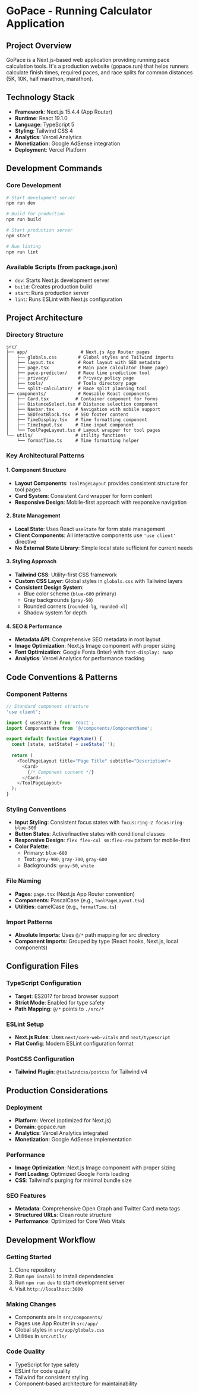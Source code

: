 # GoPace - Running Calculator Application

## Project Overview
GoPace is a Next.js-based web application providing running pace calculation tools. It's a production website (gopace.run) that helps runners calculate finish times, required paces, and race splits for common distances (5K, 10K, half marathon, marathon).

## Technology Stack
- **Framework**: Next.js 15.4.4 (App Router)
- **Runtime**: React 19.1.0
- **Language**: TypeScript 5
- **Styling**: Tailwind CSS 4
- **Analytics**: Vercel Analytics
- **Monetization**: Google AdSense integration
- **Deployment**: Vercel Platform

## Development Commands

### Core Development
```bash
# Start development server
npm run dev

# Build for production
npm run build

# Start production server
npm start

# Run linting
npm run lint
```

### Available Scripts (from package.json)
- `dev`: Starts Next.js development server
- `build`: Creates production build
- `start`: Runs production server
- `lint`: Runs ESLint with Next.js configuration

## Project Architecture

### Directory Structure
```
src/
├── app/                    # Next.js App Router pages
│   ├── globals.css        # Global styles and Tailwind imports
│   ├── layout.tsx         # Root layout with SEO metadata
│   ├── page.tsx           # Main pace calculator (home page)
│   ├── pace-predictor/    # Race time prediction tool
│   ├── privacy/           # Privacy policy page
│   ├── tools/             # Tools directory page
│   └── split-calculator/  # Race split planning tool
├── components/            # Reusable React components
│   ├── Card.tsx          # Container component for forms
│   ├── DistanceSelect.tsx # Distance selection component
│   ├── Navbar.tsx        # Navigation with mobile support
│   ├── SEOTextBlock.tsx  # SEO footer content
│   ├── TimeDisplay.tsx   # Time formatting component
│   ├── TimeInput.tsx     # Time input component
│   └── ToolPageLayout.tsx # Layout wrapper for tool pages
└── utils/                # Utility functions
    └── formatTime.ts     # Time formatting helper
```

### Key Architectural Patterns

#### 1. Component Structure
- **Layout Components**: `ToolPageLayout` provides consistent structure for tool pages
- **Card System**: Consistent `Card` wrapper for form content
- **Responsive Design**: Mobile-first approach with responsive navigation

#### 2. State Management
- **Local State**: Uses React `useState` for form state management
- **Client Components**: All interactive components use `'use client'` directive
- **No External State Library**: Simple local state sufficient for current needs

#### 3. Styling Approach
- **Tailwind CSS**: Utility-first CSS framework
- **Custom CSS Layer**: Global styles in `globals.css` with Tailwind layers
- **Consistent Design System**: 
  - Blue color scheme (`blue-600` primary)
  - Gray backgrounds (`gray-50`)
  - Rounded corners (`rounded-lg`, `rounded-xl`)
  - Shadow system for depth

#### 4. SEO & Performance
- **Metadata API**: Comprehensive SEO metadata in root layout
- **Image Optimization**: Next.js Image component with proper sizing
- **Font Optimization**: Google Fonts (Inter) with `font-display: swap`
- **Analytics**: Vercel Analytics for performance tracking

## Code Conventions & Patterns

### Component Patterns
```typescript
// Standard component structure
'use client';

import { useState } from 'react';
import ComponentName from '@/components/ComponentName';

export default function PageName() {
  const [state, setState] = useState('');
  
  return (
    <ToolPageLayout title="Page Title" subtitle="Description">
      <Card>
        {/* Component content */}
      </Card>
    </ToolPageLayout>
  );
}
```

### Styling Conventions
- **Input Styling**: Consistent focus states with `focus:ring-2 focus:ring-blue-500`
- **Button States**: Active/inactive states with conditional classes
- **Responsive Design**: `flex flex-col sm:flex-row` pattern for mobile-first
- **Color Palette**: 
  - Primary: `blue-600`
  - Text: `gray-900`, `gray-700`, `gray-600`
  - Backgrounds: `gray-50`, `white`

### File Naming
- **Pages**: `page.tsx` (Next.js App Router convention)
- **Components**: PascalCase (e.g., `ToolPageLayout.tsx`)
- **Utilities**: camelCase (e.g., `formatTime.ts`)

### Import Patterns
- **Absolute Imports**: Uses `@/*` path mapping for src directory
- **Component Imports**: Grouped by type (React hooks, Next.js, local components)

## Configuration Files

### TypeScript Configuration
- **Target**: ES2017 for broad browser support
- **Strict Mode**: Enabled for type safety
- **Path Mapping**: `@/*` points to `./src/*`

### ESLint Setup
- **Next.js Rules**: Uses `next/core-web-vitals` and `next/typescript`
- **Flat Config**: Modern ESLint configuration format

### PostCSS Configuration
- **Tailwind Plugin**: `@tailwindcss/postcss` for Tailwind v4

## Production Considerations

### Deployment
- **Platform**: Vercel (optimized for Next.js)
- **Domain**: gopace.run
- **Analytics**: Vercel Analytics integrated
- **Monetization**: Google AdSense implementation

### Performance
- **Image Optimization**: Next.js Image component with proper sizing
- **Font Loading**: Optimized Google Fonts loading
- **CSS**: Tailwind's purging for minimal bundle size

### SEO Features
- **Metadata**: Comprehensive Open Graph and Twitter Card meta tags
- **Structured URLs**: Clean route structure
- **Performance**: Optimized for Core Web Vitals

## Development Workflow

### Getting Started
1. Clone repository
2. Run `npm install` to install dependencies
3. Run `npm run dev` to start development server
4. Visit `http://localhost:3000`

### Making Changes
- Components are in `src/components/`
- Pages use App Router in `src/app/`
- Global styles in `src/app/globals.css`
- Utilities in `src/utils/`

### Code Quality
- TypeScript for type safety
- ESLint for code quality
- Tailwind for consistent styling
- Component-based architecture for maintainability